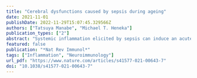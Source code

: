 ```yaml
---
title: "Cerebral dysfunctions caused by sepsis during ageing"
date: 2021-11-01
publishDate: 2022-11-29T15:07:45.329566Z
authors: ["Tatsuya Manabe", "Michael T. Heneka"]
publication_types: ["2"]
abstract: "Systemic inflammation elicited by sepsis can induce an acute cerebral dysfunction known as sepsis-associated encephalopathy (SAE). Recent evidence suggests that SAE is common but shows a dynamic trajectory over time. Half of all patients with sepsis develop SAE in the intensive care unit, and some survivors present with sustained cognitive impairments for several years after initial sepsis onset. It is not clear why some, but not all, patients develop SAE and also the factors that determine the persistence of SAE. Here, we first summarize the chronic pathology and the dynamic changes in cognitive functions seen after the onset of sepsis. We then outline the cerebral effects of sepsis, such as neuroinflammation, alterations in neuronal synapses and neurovascular changes. We discuss the key factors that might contribute to the development and persistence of SAE in older patients, including premorbid neurodegenerative pathology, side effects of sedatives, renal dysfunction and latent virus reactivation. Finally, we postulate that some of the mechanisms that underpin neuropathology in SAE may also be relevant to delirium and persisting cognitive impairments that are seen in patients with severe COVID-19."
featured: false
publication: "*Nat Rev Immunol*"
tags: ["Inflammation", "Neuroimmunology"]
url_pdf: "https://www.nature.com/articles/s41577-021-00643-7"
doi: "10.1038/s41577-021-00643-7"
---
```


